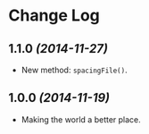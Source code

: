 Change Log
==========

1.1.0 *(2014-11-27)*
--------------------

* New method: `spacingFile()`.

1.0.0 *(2014-11-19)*
--------------------

* Making the world a better place.
